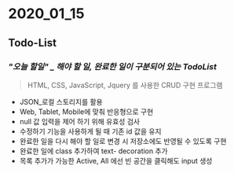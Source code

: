 # 2020_01_15

## Todo-List

### *"오늘 할일" _ 해야 할 일, 완료한 일이 구분되어 있는 TodoList*

> HTML, CSS, JavaScript, Jquery 를 사용한 CRUD 구현 프로그램

- JSON_로컬 스토리지를 활용
- Web, Tablet, Mobile에 맞춰 반응형으로 구현
- null 값 입력을 제어 하기 위해 유효성 검사
- 수정하기 기능을 사용하게 될 때 기존 id 값을 유지
- 완료한 일을 다시 해야 할 일로 변경 시 저장소에도 반영될 수 있도록 구현
- 완료한 일에 class 추가하여 text- decoration 추가
- 목록 추가가 가능한 Active, All 에선 빈 공간을 클릭해도 input 생성